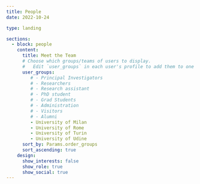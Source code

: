 ```yaml
---
title: People
date: 2022-10-24

type: landing

sections:
  - block: people
    content:
      title: Meet the Team
      # Choose which groups/teams of users to display.
      #   Edit `user_groups` in each user's profile to add them to one or more of these groups.
      user_groups:
         # - Principal Investigators
         # - Researchers
         # - Research assistant
         # - PhD student
         # - Grad Students
         # - Administration
         # - Visitors
         # - Alumni
         - University of Milan
         - University of Rome
         - University of Turin
         - University of Udine
      sort_by: Params.order_groups
      sort_ascending: true
    design:
      show_interests: false
      show_role: true
      show_social: true
---
```


